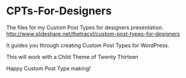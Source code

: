 CPTs-For-Designers
==================

The files for my Custom Post Types for designers presentation.
http://www.slideshare.net/thetracyl/custom-post-types-for-designers

It guides you through creating Custom Post Types for WordPress.

This will work with a Child Theme of Twenty Thirteen

Happy Custom Post Type making!